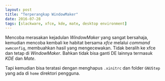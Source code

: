 ```yaml
---
layout: post
title: "Terperangkap WindowMaker"
date: 2016-07-28
tags: [slackware, xfce, kde, mate, desktop environment]
---
```


Mencoba merasakan kejadulan _WindowMaker_ yang sangat bersahaja, kemudian mencoba kembali ke habitat bersama _xfce_ melalui _command_ <code>xwmconfig</code>, membuahkan hasil yang mengecewakan. Tidak beralih ke xfce dan tetap di _WindowMaker_. Bahkan tidak bisa ganti DE lainnya termasuk _KDE_ dan _Mate_.

Tapi kemudian bisa teratasi dengan menghapus <code>.xinitrc</code> dan folder <code>GNUStep</code> yang ada di <code>home</code> direktori pengguna.
